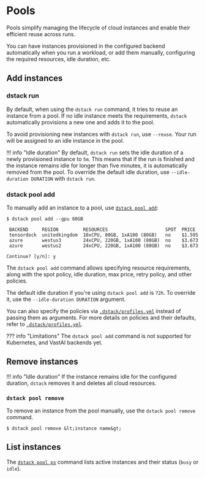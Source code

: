 # Pools

Pools simplify managing the lifecycle of cloud instances and enable their efficient reuse across runs.

You can have instances provisioned in the configured backend automatically when you run a workload, or add them
manually, configuring the required resources, idle duration, etc.

## Add instances

### dstack run

By default, when using the `dstack run` command, it tries to reuse an instance from a pool. If no idle instance meets the
requirements, `dstack` automatically provisions a new one and adds it to the pool.

To avoid provisioning new instances with `dstack run`, use `--reuse`. Your run will be assigned to an idle instance in 
the pool.

!!! info "Idle duration"
    By default, `dstack run` sets the idle duration of a newly provisioned instance to `5m`.
    This means that if the run is finished and the instance remains idle for longer than five minutes, it is automatically
    removed from the pool. To override the default idle duration, use  `--idle-duration DURATION` with `dstack run`.

### dstack pool add 

To manually add an instance to a pool, use [`dstack pool add`](../reference/cli/index.md#dstack-pool-add):

<div class="termy">

```shell
$ dstack pool add --gpu 80GB

 BACKEND     REGION         RESOURCES                     SPOT  PRICE
 tensordock  unitedkingdom  10xCPU, 80GB, 1xA100 (80GB)   no    $1.595
 azure       westus3        24xCPU, 220GB, 1xA100 (80GB)  no    $3.673
 azure       westus2        24xCPU, 220GB, 1xA100 (80GB)  no    $3.673
 
Continue? [y/n]: y
```

</div>

The `dstack pool add` command allows specifying resource requirements, along with the spot policy, idle duration, max
price, retry policy, and other policies.

The default idle duration if you're using `dstack pool add` is `72h`. To override it, use the `--idle-duration DURATION` argument.

[//]: # (TODO: Mention the retry policy)

You can also specify the policies via [`.dstack/profiles.yml`](../reference/profiles.yml.md) instead of passing them as arguments.
For more details on policies and their defaults, refer to [`.dstack/profiles.yml`](../reference/profiles.yml.md).

??? info "Limitations"
    The `dstack pool add` command is not supported for Kubernetes, and VastAI backends yet.

## Remove instances

!!! info "Idle duration"
    If the instance remains idle for the configured duration, `dstack` removes it and deletes all cloud resources.

### `dstack pool remove`

To remove an instance from the pool manually, use the `dstack pool remove` command. 

<div class="termy">

```shell
$ dstack pool remove &lt;instance name&gt;
```

</div>

## List instances 

The [`dstack pool ps`](../reference/cli/index.md#dstack-pool-ps) command lists active instances and their status (`busy`
or `idle`).

[//]: # (#### Manage pools)

[//]: # (TBA)

